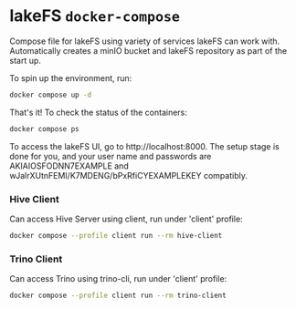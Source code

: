 # lakeFS `docker-compose`

Compose file for lakeFS using variety of services lakeFS can work with.
Automatically creates a minIO bucket and lakeFS repository as part of the start up.

To spin up the environment, run:
```sh
docker compose up -d
```

That's it! To check the status of the containers:
```sh
docker compose ps
```

To access the lakeFS UI, go to http://localhost:8000. The setup stage is done for you, and your user name and passwords are AKIAIOSFODNN7EXAMPLE and wJalrXUtnFEMI/K7MDENG/bPxRfiCYEXAMPLEKEY compatibly. 

### Hive Client

Can access Hive Server using client, run under 'client' profile:

```sh
docker compose --profile client run --rm hive-client
```

### Trino Client

Can access Trino using trino-cli, run under 'client' profile:

```sh
docker compose --profile client run --rm trino-client
```

